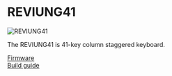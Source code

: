 # REVIUNG41  
![REVIUNG41](https://github.com/gtips/reviung/blob/master/reviung41/image/REVIUNG41-prototype.jpg)  

The REVIUNG41 is 41-key column staggered keyboard.  

[Firmware](https://github.com/qmk/qmk_firmware/tree/master/keyboards/reviung41)  
[Build guide](https://reviung.com/build-guide/)  
